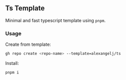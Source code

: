 ## Ts Template

Minimal and fast typescript template using `pnpm`.

### Usage

Create from template:

```bash
gh repo create <repo-name> --template=alexangelj/ts
```

Install:

```
pnpm i
```